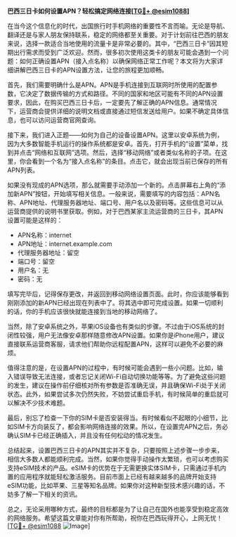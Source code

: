 **巴西三日卡如何设置APN？轻松搞定网络连接[[TG💪+ @esim1088](https://t.me/s/esim1088)]**

在当今这个信息化的时代，出国旅行时手机网络的重要性不言而喻。无论是导航、翻译还是与家人朋友保持联系，稳定的网络都至关重要。对于计划前往巴西的朋友来说，选择一款适合当地使用的流量卡是非常必要的。其中，“巴西三日卡”因其短期出行需求而受到广泛欢迎。然而，很多初次使用这类卡的朋友可能会遇到一个问题：如何正确设置APN（接入点名称）以确保网络正常工作呢？本文将为大家详细讲解巴西三日卡的APN设置方法，让您的旅程更加顺畅。

首先，我们需要明确什么是APN。APN是手机连接到互联网时所使用的配置参数，它决定了数据传输的方式和路径。不同的国家和地区可能有不同的APN设置要求，因此，在购买巴西三日卡后，一定要先了解正确的APN信息。通常情况下，运营商会提供详细的说明文档或直接通过短信发送给用户。如果不确定具体信息，也可以访问运营商官网查询。

接下来，我们进入正题——如何为自己的设备设置APN。这里以安卓系统为例，因为大多数智能手机运行的操作系统都是安卓。首先，打开手机的“设置”菜单，找到并点击“网络和互联网”选项。然后，选择“移动网络”或者类似名称的子项。在这里，你会看到一个名为“接入点名称”的条目。点击它，就会出现当前已保存的所有APN列表。

如果没有现成的APN选项，那么就需要手动添加一个新的。点击屏幕右上角的“添加新APN”按钮，开始填写相关信息。一般来说，需要填写的内容包括：APN名称、APN地址、代理服务器地址、端口号、用户名以及密码等。这些信息可以从运营商提供的说明书里获取。例如，对于巴西某家主流运营商的三日卡，其APN设置可能是这样的：

- APN名称：internet
- APN地址：internet.example.com
- 代理服务器地址：留空
- 端口号：留空
- 用户名：无
- 密码：无

填写完毕后，记得保存更改，并返回到移动网络设置页面。此时，你应该能够看到刚刚添加的新APN已经出现在列表中了。将其选中即可完成设置。如果一切顺利的话，你的手机应该很快就能连接到当地的移动网络了。

当然，除了安卓系统之外，苹果iOS设备也有类似的步骤。不过由于iOS系统的封闭性较强，用户无法像安卓那样随意修改APN设置。如果你是iPhone用户，建议直接联系运营商客服，请求他们帮助你远程配置APN，这样可以避免不必要的麻烦。

值得注意的是，在设置APN的过程中，有时候可能会遇到一些小问题。比如，输入错误导致无法连接，或者忘记关闭Wi-Fi自动切换功能等等。为了避免这些问题的发生，建议在操作前仔细核对所有参数是否准确无误，并且确保Wi-Fi处于关闭状态。此外，如果尝试多次仍然失败，不妨尝试重启手机，有时候简单的重启就可以解决不少技术难题。

最后，别忘了检查一下你的SIM卡是否安装得当。有时候看似不起眼的小细节，比如SIM卡方向装反了，都会影响网络连接的效果。所以，在设置完APN之后，务必确认SIM卡已经正确插入，并且没有任何松动的情况发生。

总结起来，设置巴西三日卡的APN其实并不复杂，只要按照上述步骤一步步来，相信大多数人都能顺利完成。当然，如果你觉得手动操作太繁琐，也可以考虑购买支持eSIM技术的产品。eSIM卡的优势在于无需更换实体SIM卡，只需通过手机内置的应用程序就能轻松激活服务。目前市面上已经有越来越多的品牌开始支持eSIM功能，比如苹果、三星等知名品牌。如果你对这种新型技术感兴趣的话，不妨多了解一下相关的资讯。

总之，无论采用哪种方式，最终的目标都是为了让自己在国外也能享受到稳定高效的网络服务。希望这篇文章能对你有所帮助，祝你在巴西玩得开心，上网无忧！[[TG💪+ @esim1088](https://t.me/s/esim1088) ![Image](https://i.postimg.cc/4NQfJmqS/Snipaste-2025-05-13-00-14-12.png)]
